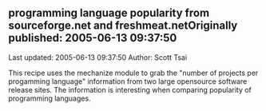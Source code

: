 ## programming language popularity from sourceforge.net and freshmeat.netOriginally published: 2005-06-13 09:37:50 
Last updated: 2005-06-13 09:37:50 
Author: Scott Tsai 
 
This recipe uses the mechanize module to grab the "number of projects per progamming language" information from two large opensource software release sites. The information is interesting when comparing popularity of programming languages.